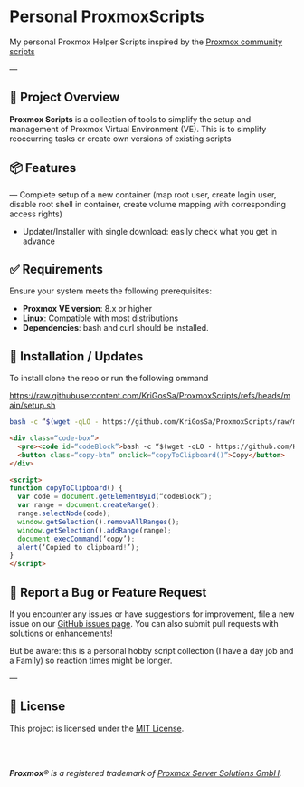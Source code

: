 # Personal ProxmoxScripts
My personal Proxmox Helper Scripts inspired by the [Proxmox community scripts](https://github.com/community-scripts/ProxmoxVE/)
 
—

## 🚀 Project Overview

**Proxmox Scripts** is a collection of tools to simplify the setup and management of Proxmox Virtual Environment (VE). This is to simplify reoccurring tasks or create own versions of existing scripts


## 📦 Features
 
— Complete setup of a new container (map root user, create login user, disable root shell in container, create volume mapping with corresponding access rights)
- Updater/Installer with single download: easily check what you get in advance

## ✅ Requirements

Ensure your system meets the following prerequisites:

- **Proxmox VE version**: 8.x or higher
- **Linux**: Compatible with most distributions
- **Dependencies**: bash and curl should be installed.


## 🚀 Installation / Updates

To install clone the repo or run the following  ommand

https://raw.githubusercontent.com/KriGosSa/ProxmoxScripts/refs/heads/main/setup.sh

```bash
bash -c “$(wget -qLO - https://github.com/KriGosSa/ProxmoxScripts/raw/main/install.func) install”
```

```html
<div class=“code-box”>
  <pre><code id=“codeBlock”>bash -c “$(wget -qLO - https://github.com/KriGosSa/ProxmoxScripts/raw/main/install.func) install”</code></pre>
  <button class=“copy-btn” onclick=“copyToClipboard()”>Copy</button>
</div>

<script>
function copyToClipboard() {
  var code = document.getElementById(“codeBlock”);
  var range = document.createRange();
  range.selectNode(code);
  window.getSelection().removeAllRanges();
  window.getSelection().addRange(range);
  document.execCommand(‘copy’);
  alert(‘Copied to clipboard!’);
}
</script>
```

## 🤝 Report a Bug or Feature Request

If you encounter any issues or have suggestions for improvement, file a new issue on our [GitHub issues page](https://github.com/KriGosSa/ProxmoxScripts/issues). You can also submit pull requests with solutions or enhancements!

But be aware: this is a personal hobby script collection (I have a day job and a Family) so reaction times might be longer.

—

## 📜 License

This project is licensed under the [MIT License](LICENSE).

</br>
</br>
<p align=“center”>
  <i style=“font-size: smaller;”><b>Proxmox</b>® is a registered trademark of <a href=“https://www.proxmox.com/en/about/company”>Proxmox Server Solutions GmbH</a>.</i>
</p>